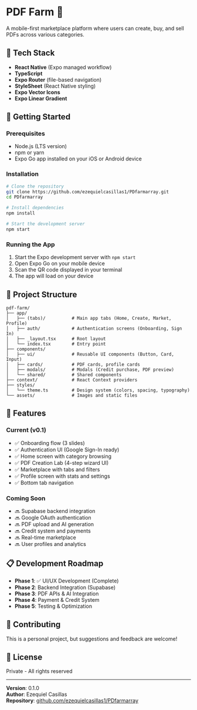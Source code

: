 # PDF Farm 🌱

A mobile-first marketplace platform where users can create, buy, and sell PDFs across various categories.

## 📱 Tech Stack

- **React Native** (Expo managed workflow)
- **TypeScript**
- **Expo Router** (file-based navigation)
- **StyleSheet** (React Native styling)
- **Expo Vector Icons**
- **Expo Linear Gradient**

## 🚀 Getting Started

### Prerequisites

- Node.js (LTS version)
- npm or yarn
- Expo Go app installed on your iOS or Android device

### Installation

```bash
# Clone the repository
git clone https://github.com/ezequielcasillas1/PDfarmarray.git
cd PDfarmarray

# Install dependencies
npm install

# Start the development server
npm start
```

### Running the App

1. Start the Expo development server with `npm start`
2. Open Expo Go on your mobile device
3. Scan the QR code displayed in your terminal
4. The app will load on your device

## 📂 Project Structure

```
pdf-farm/
├── app/
│   ├── (tabs)/          # Main app tabs (Home, Create, Market, Profile)
│   ├── auth/            # Authentication screens (Onboarding, Sign In)
│   ├── _layout.tsx      # Root layout
│   └── index.tsx        # Entry point
├── components/
│   ├── ui/              # Reusable UI components (Button, Card, Input)
│   ├── cards/           # PDF cards, profile cards
│   ├── modals/          # Modals (Credit purchase, PDF preview)
│   └── shared/          # Shared components
├── context/             # React Context providers
├── styles/
│   └── theme.ts         # Design system (colors, spacing, typography)
└── assets/              # Images and static files
```

## 🎨 Features

### Current (v0.1)

- ✅ Onboarding flow (3 slides)
- ✅ Authentication UI (Google Sign-In ready)
- ✅ Home screen with category browsing
- ✅ PDF Creation Lab (4-step wizard UI)
- ✅ Marketplace with tabs and filters
- ✅ Profile screen with stats and settings
- ✅ Bottom tab navigation

### Coming Soon

- 🔜 Supabase backend integration
- 🔜 Google OAuth authentication
- 🔜 PDF upload and AI generation
- 🔜 Credit system and payments
- 🔜 Real-time marketplace
- 🔜 User profiles and analytics

## 📋 Development Roadmap

- **Phase 1**: ✅ UI/UX Development (Complete)
- **Phase 2**: Backend Integration (Supabase)
- **Phase 3**: PDF APIs & AI Integration
- **Phase 4**: Payment & Credit System
- **Phase 5**: Testing & Optimization

## 🤝 Contributing

This is a personal project, but suggestions and feedback are welcome!

## 📄 License

Private - All rights reserved

---

**Version**: 0.1.0  
**Author**: Ezequiel Casillas  
**Repository**: [github.com/ezequielcasillas1/PDfarmarray](https://github.com/ezequielcasillas1/PDfarmarray)

